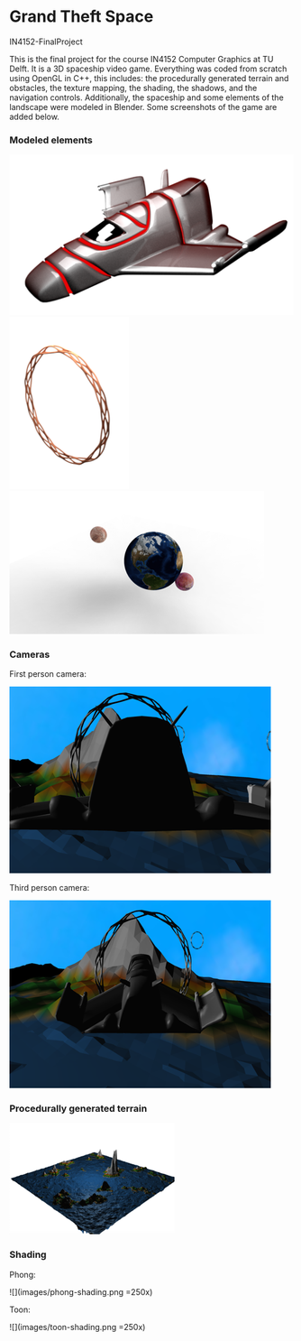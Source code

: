 # Grand Theft Space
IN4152-FinalProject

This is the final project for the course IN4152 Computer Graphics at TU Delft. It is a 3D spaceship video game. Everything was coded from scratch using OpenGL in C++, this includes: the procedurally generated terrain and obstacles, the texture mapping, the shading, the shadows, and the navigation controls. Additionally, the spaceship and some elements of the landscape were modeled in Blender. Some screenshots of the game are added below. 

### Modeled elements
![](images/spaceship.png)
![](images/obstacle.png)
![](images/planets.png)

### Cameras 

First person camera:

![](images/first-person.png)

Third person camera:

![](images/third-person.png)

### Procedurally generated terrain

![](images/procedural-terrain.png)

### Shading

Phong:

![](images/phong-shading.png =250x)

Toon:

![](images/toon-shading.png =250x)
